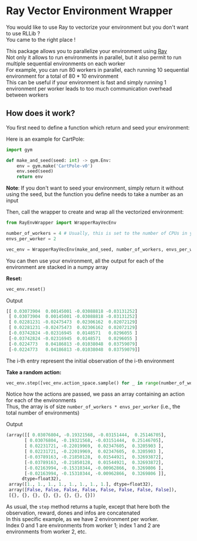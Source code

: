 # Ray Vector Environment Wrapper

You would like to use Ray to vectorize your environment but you don't want to use RLLib ?  
You came to the right place !

This package allows you to parallelize your environment using [Ray](https://github.com/ray-project/ray)  
Not only it allows to run environments in parallel, but it also permit to run multiple sequential environments on each worker  
For example, you can run 80 workers in parallel, each running 10 sequential environment for a total of 80 * 10 environment  
This can be useful if your environment is fast and simply running 1 environment per worker leads to too much communication overhead between workers

## How does it work?

You first need to define a function which return and seed your environment:

Here is an example for CartPole:
````python
import gym

def make_and_seed(seed: int) -> gym.Env:
    env = gym.make('CartPole-v0')
    env.seed(seed)
    return env
````

**Note**: If you don't want to seed your environment, simply return it without using the seed, but the function you define needs to take a number as an input

Then, call the wrapper to create and wrap all the vectorized environment:

````python
from RayEnvWrapper import WrapperRayVecEnv

number_of_workers = 4 # Usually, this is set to the number of CPUs in your machine
envs_per_worker = 2

vec_env = WrapperRayVecEnv(make_and_seed, number_of_workers, envs_per_worker)
````

You can then use your environment, all the output for each of the environment are stacked in a numpy array

**Reset:**

````python
vec_env.reset()
````
Output

````python
[[ 0.03073904  0.00145001 -0.03088818 -0.03131252]
 [ 0.03073904  0.00145001 -0.03088818 -0.03131252]
 [ 0.02281231 -0.02475473  0.02306162  0.02072129]
 [ 0.02281231 -0.02475473  0.02306162  0.02072129]
 [-0.03742824 -0.02316945  0.0148571   0.0296055 ]
 [-0.03742824 -0.02316945  0.0148571   0.0296055 ]
 [-0.0224773   0.04186813 -0.01038048  0.03759079]
 [-0.0224773   0.04186813 -0.01038048  0.03759079]]
````

The i-th entry represent the initial observation of the i-th environment

**Take a random action:**

````python
vec_env.step([vec_env.action_space.sample() for _ in range(number_of_workers * envs_per_worker)])
````

Notice how the actions are passed, we pass an array containing an action for each of the environments  
Thus, the array is of size `number_of_workers * envs_per_worker` (i.e., the total number of environments)

Output

````python
(array([[ 0.03076804, -0.19321568, -0.03151444,  0.25146705],
       [ 0.03076804, -0.19321568, -0.03151444,  0.25146705],
       [ 0.02231721, -0.22019969,  0.02347605,  0.3205903 ],
       [ 0.02231721, -0.22019969,  0.02347605,  0.3205903 ],
       [-0.03789163, -0.21850128,  0.01544921,  0.32693872],
       [-0.03789163, -0.21850128,  0.01544921,  0.32693872],
       [-0.02163994, -0.15310344, -0.00962866,  0.3269806 ],
       [-0.02163994, -0.15310344, -0.00962866,  0.3269806 ]],
      dtype=float32), 
 array([1., 1., 1., 1., 1., 1., 1., 1.], dtype=float32), 
 array([False, False, False, False, False, False, False, False]), 
 [{}, {}, {}, {}, {}, {}, {}, {}])
````

As usual, the `step` method returns a tuple, except that here both the observation, reward, dones and infos are concatenated  
In this specific example, as we have 2 environment per worker.  
Index 0 and 1 are environments from worker 1; index 1 and 2 are environments from worker 2, etc.